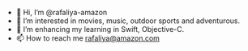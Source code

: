 - 👋 Hi, I’m @rafaliya-amazon
- 👀 I’m interested in movies, music, outdoor sports and adventurous. 
- 🌱 I’m enhancing my learning in Swift, Objective-C. 
- 📫 How to reach me rafaliya@amazon.com

<!---
rafaliya-amazon/rafaliya-amazon is a ✨ special ✨ repository because its `README.md` (this file) appears on your GitHub profile.
You can click the Preview link to take a look at your changes.
--->

